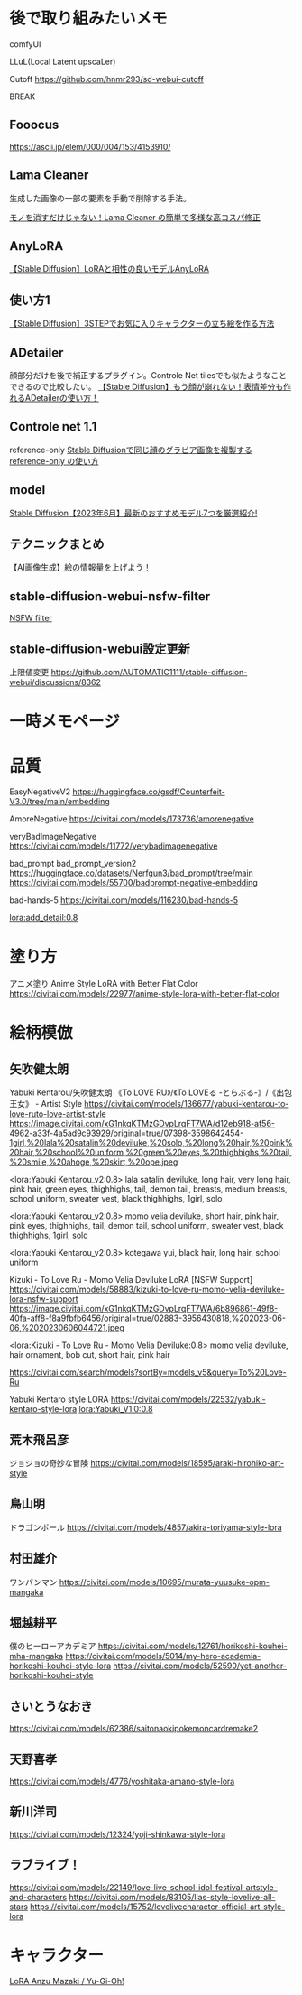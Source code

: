 # 後で取り組みたいメモ
comfyUI

LLuL(Local Latent upscaLer)

Cutoff
https://github.com/hnmr293/sd-webui-cutoff

BREAK

## Fooocus
https://ascii.jp/elem/000/004/153/4153910/

## Lama Cleaner
生成した画像の一部の要素を手動で削除する手法。

[モノを消すだけじゃない！Lama Cleaner の簡単で多様な高コスパ修正](https://github.com/Zuntan03/SdWebUiTutorial/blob/main/_/doc/LamaCleaner/LamaCleaner.md)


## AnyLoRA
[【Stable Diffusion】LoRAと相性の良いモデルAnyLoRA](https://self-development.info/%E3%80%90stable-diffusion%E3%80%91lora%E3%81%A8%E7%9B%B8%E6%80%A7%E3%81%AE%E8%89%AF%E3%81%84%E3%83%A2%E3%83%87%E3%83%ABanylora/)

## 使い方1

[【Stable Diffusion】3STEPでお気に入りキャラクターの立ち絵を作る方法](https://freeblog-video.com/stable-diffusion_standing-picture/)

## ADetailer
顔部分だけを後で補正するプラグイン。Controle Net tilesでも似たようなことできるので比較したい。
[【Stable Diffusion】もう顔が崩れない！表情差分も作れるADetailerの使い方！](https://freeblog-video.com/stable-diffusion_extensions_adetailer/)

## Controle net 1.1
reference-only 
[Stable Diffusionで同じ顔のグラビア画像を複製する reference-only の使い方](https://oiuy.net/archives/326)

## model
[Stable Diffusion【2023年6月】最新のおすすめモデル7つを厳選紹介!](https://photoshopbook.com/2023/06/11/stable-diffusion-models-202306/)

## テクニックまとめ

[【AI画像生成】絵の情報量を上げよう！](https://note.com/den2_nova/n/n921557c5dff9)

## stable-diffusion-webui-nsfw-filter
[NSFW filter](https://github.com/jovijovi/stable-diffusion-webui-nsfw-filter)

## stable-diffusion-webui設定更新
上限値変更
https://github.com/AUTOMATIC1111/stable-diffusion-webui/discussions/8362


<!-- --------------------------------------------------------- -->

# 一時メモページ

# 品質
EasyNegativeV2
https://huggingface.co/gsdf/Counterfeit-V3.0/tree/main/embedding

AmoreNegative
https://civitai.com/models/173736/amorenegative

veryBadImageNegative
https://civitai.com/models/11772/verybadimagenegative

bad_prompt
bad_prompt_version2
https://huggingface.co/datasets/Nerfgun3/bad_prompt/tree/main
https://civitai.com/models/55700/badprompt-negative-embedding

bad-hands-5
https://civitai.com/models/116230/bad-hands-5

<lora:add_detail:0.8>

# 塗り方
アニメ塗り Anime Style LoRA with Better Flat Color
https://civitai.com/models/22977/anime-style-lora-with-better-flat-color

# 絵柄模倣

## 矢吹健太朗
Yabuki Kentarou/矢吹健太朗 《To LOVE RU》/《To LOVEる -とらぶる-》/《出包王女》 - Artist Style
https://civitai.com/models/136677/yabuki-kentarou-to-love-ruto-love-artist-style
https://image.civitai.com/xG1nkqKTMzGDvpLrqFT7WA/d12eb918-af56-4962-a33f-4a5ad9c93929/original=true/07398-3598642454-1girl,%20lala%20satalin%20deviluke,%20solo,%20long%20hair,%20pink%20hair,%20school%20uniform,%20green%20eyes,%20thighhighs,%20tail,%20smile,%20ahoge,%20skirt,%20ope.jpeg

<lora:Yabuki Kentarou_v2:0.8> lala satalin deviluke, long hair, very long hair, pink hair, green eyes, thighhighs, tail, demon tail, breasts, medium breasts, school uniform, sweater vest, black thighhighs, 1girl, solo

<lora:Yabuki Kentarou_v2:0.8> momo velia deviluke, short hair, pink hair, pink eyes, thighhighs, tail, demon tail, school uniform, sweater vest, black thighhighs, 1girl, solo

<lora:Yabuki Kentarou_v2:0.8> kotegawa yui, black hair, long hair, school uniform

Kizuki - To Love Ru - Momo Velia Deviluke LoRA [NSFW Support]
https://civitai.com/models/58883/kizuki-to-love-ru-momo-velia-deviluke-lora-nsfw-support
https://image.civitai.com/xG1nkqKTMzGDvpLrqFT7WA/6b896861-49f8-40fa-aff8-f8a9fbfb6456/original=true/02883-3956430818,%202023-06-06,%2020230606044721.jpeg

<lora:Kizuki - To Love Ru - Momo Velia Deviluke:0.8> momo velia deviluke, hair ornament, bob cut, short hair, pink hair

https://civitai.com/search/models?sortBy=models_v5&query=To%20Love-Ru

Yabuki Kentaro style LORA
https://civitai.com/models/22532/yabuki-kentaro-style-lora
<lora:Yabuki_V1.0:0.8>


## 荒木飛呂彦
ジョジョの奇妙な冒険
https://civitai.com/models/18595/araki-hirohiko-art-style

## 鳥山明
ドラゴンボール
https://civitai.com/models/4857/akira-toriyama-style-lora

## 村田雄介
ワンパンマン
https://civitai.com/models/10695/murata-yuusuke-opm-mangaka

## 堀越耕平
僕のヒーローアカデミア
https://civitai.com/models/12761/horikoshi-kouhei-mha-mangaka
https://civitai.com/models/5014/my-hero-academia-horikoshi-kouhei-style-lora
https://civitai.com/models/52590/yet-another-horikoshi-kouhei-style

## さいとうなおき
https://civitai.com/models/62386/saitonaokipokemoncardremake2

## 天野喜孝
https://civitai.com/models/4776/yoshitaka-amano-style-lora

## 新川洋司
https://civitai.com/models/12324/yoji-shinkawa-style-lora

## ラブライブ！
https://civitai.com/models/22149/love-live-school-idol-festival-artstyle-and-characters
https://civitai.com/models/83105/llas-style-lovelive-all-stars
https://civitai.com/models/15752/lovelivecharacter-official-art-style-lora

# キャラクター
[LoRA Anzu Mazaki / Yu-Gi-Oh!](https://civitai.com/models/259424/lora-anzu-mazaki-yu-gi-oh)


